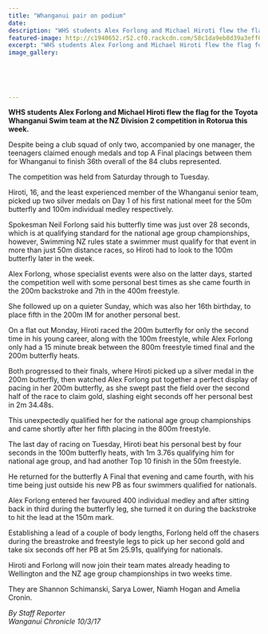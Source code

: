 ```yaml
---
title: "Whanganui pair on podium"
date: 
description: "WHS students Alex Forlong and Michael Hiroti flew the flag for the Toyota Whanganui Swim team at the NZ Division 2 competition in Rotorua this week..."
featured-image: http://c1940652.r52.cf0.rackcdn.com/58c1da9eb8d39a3eff004178/Alex-Forlong--Michael-Hiroti-NZ-Div-2-in-Rot-chron-10-March-2017.jpg
excerpt: "WHS students Alex Forlong and Michael Hiroti flew the flag for the Toyota Whanganui Swim team at the NZ Division 2 competition in Rotorua this week."
image_gallery:
    
    
    
    
    
---
```


<p><strong>WHS students Alex Forlong and Michael Hiroti flew the flag for the Toyota Whanganui Swim team at the NZ Division 2 competition in Rotorua this week.</strong></p>
<p>Despite being a club squad of only two, accompanied by one manager, the teenagers claimed enough medals and top A Final placings between them for Whanganui to finish 36th overall of the 84 clubs represented.</p>
<p>The competition was held from Saturday through to Tuesday.</p>
<p>Hiroti, 16, and the least experienced member of the Whanganui senior team, picked up two silver medals on Day 1 of his first national meet for the 50m butterfly and 100m individual medley respectively.</p>
<p>Spokesman Neil Forlong said his butterfly time was just over 28 seconds, which is at qualifying standard for the national age group championships, however, Swimming NZ rules state a swimmer must qualify for that event in more than just 50m distance races, so Hiroti had to look to the 100m butterfly later in the week.</p>
<p>Alex Forlong, whose specialist events were also on the latter days, started the competition well with some personal best times as she came fourth in the 200m backstroke and 7th in the 400m freestyle.</p>
<p>She followed up on a quieter Sunday, which was also her 16th birthday, to place fifth in the 200m IM for another personal best.</p>
<p>On a flat out Monday, Hiroti raced the 200m butterfly for only the second time in his young career, along with the 100m freestyle, while Alex Forlong only had a 15 minute break between the 800m freestyle timed final and the 200m butterfly heats.</p>
<p>Both progressed to their finals, where Hiroti picked up a silver medal in the 200m butterfly, then watched Alex Forlong put together a perfect display of pacing in her 200m butterfly, as she swept past the field over the second half of the race to claim gold, slashing eight seconds off her personal best in 2m 34.48s.</p>
<p>This unexpectedly qualified her for the national age group championships and came shortly after her fifth placing in the 800m freestyle.&nbsp;</p>
<p>The last day of racing on Tuesday, Hiroti beat his personal best by four seconds in the 100m butterfly heats, with 1m 3.76s qualifying him for national age group, and had another Top 10 finish in the 50m freestyle.</p>
<p>He returned for the butterfly A Final that evening and came fourth, with his time being just outside his new PB as four swimmers qualified for nationals.</p>
<p>Alex Forlong entered her favoured 400 individual medley and after sitting back in third during the butterfly leg, she turned it on during the backstroke to hit the lead at the 150m mark.</p>
<p>Establishing a lead of a couple of body lengths, Forlong held off the chasers during the breastroke and freestyle legs to pick up her second gold and take six seconds off her PB at 5m 25.91s, qualifying for nationals.</p>
<p>Hiroti and Forlong will now join their team mates already heading to Wellington and the NZ age group championships in two weeks time.</p>
<p>They are Shannon Schimanski, Sarya Lower, Niamh Hogan and Amelia Cronin.</p>
<p class="clear syndicator"><em>By Staff Reporter</em><br /><em>Wanganui Chronicle 10/3/17&nbsp;</em></p>

